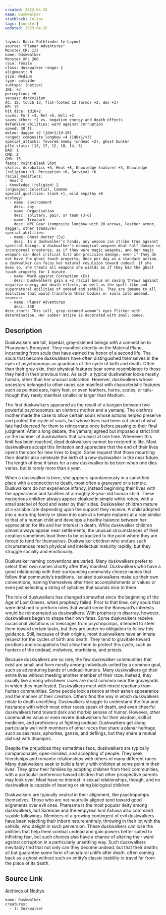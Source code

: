 ```yaml
---
created: 2023-04-28
name: Duskwalker
statblock: inline
tags: [monster]
updated: 2023-04-28
---
```

```statblock
layout: Basic Pathfinder 1e Layout
source: "Planar Adventures"
Monster_CR: 1/2
name: Duskwalker
Monster_XP: 200
race: Female
class: duskwalker ranger 1
alignment: N
size: Medium
type: outsider
subtype: (native)
INI: +3
perception: +6
senses: darkvision
AC: 15, touch 13, flat-footed 12 (armor +2, dex +3)
HP: 12
hit_dice: 1d10+2
saves: Fort +3, Ref +5, Will +2
saves_other: +2 vs. negative energy and death effects
defensive_abilities: ward against corruption
speed: 30 ft.
melee: dagger +2 (1d4+1/19-20)
ranged: composite longbow +4 (1d8+1/×3)
special_attacks: favored enemy (undead +2), ghost hunter
pf1e_stats: [13, 17, 12, 10, 14, 8]
BAB: 1
CMB: 2
CMD: 15
feats: Point-Blank Shot
skills: Acrobatics +4, Heal +8, Knowledge (nature) +4, Knowledge (religion) +3, Perception +6, Survival +6
racial_modifiers:
- Heal 2
- Knowledge (religion) 2
languages: Celestial, Common
special_qualities: track +1, wild empathy +0
ecology:
  - name: Environment
    desc: any
  - name: Organisation
    desc: solitary, pair, or team (3-6)
  - name: Treasure
    desc: NPC Gear (composite longbow with 20 arrows, leather armor, dagger, other treasure)
special_abilities:
  - name: Ghost Hunter (Su)
    desc: In a duskwalker’s hands, any weapon can strike true against spectral beings. A duskwalker’s nonmagical weapons deal half damage to incorporeal creatures, as if they were magic weapons, and her magic weapons can deal critical hits and precision damage, even if they do not have the ghost touch property. Once per day as a standard action, a duskwalker can focus her natural revulsion toward undead. If she does so, she treats all weapons she wields as if they had the ghost touch property for 1 minute.
  - name: Ward against Corruption (Ex)
    desc: Duskwalkers gain a +2 racial bonus on saving throws against negative energy and death effects, as well as the spell-like and supernatural abilities of undead and sahkils. They are immune to all abilities that would transform their bodies or souls into undead.
sources:
  - name: Planar Adventures
    desc: 230
desc_short: This tall, gray-skinned woman’s eyes flicker with determination. Her somber attire is decorated with small bones.
```
## Description
Duskwalkers are tall, bipedal, gray-skinned beings with a connection to Pharasma’s Boneyard. They manifest directly on the Material Plane, incarnating from souls that have earned the honor of a second life. The souls that become duskwalkers have often distinguished themselves in the eyes of psychopomps as guardians of the cycle of birth and death. Other than their gray skin, their physical features bear some resemblance to those they held in their previous lives. As such, a typical duskwalker looks mostly human, other than her unusual coloration. However, duskwalkers whose ancestors belonged to other races can manifest with characteristic features such as pointed ears, hairy feet, or even feathers, horns, scales, or tails-though they rarely manifest smaller or larger than Medium.

 The first duskwalkers appeared as the result of a bargain between two powerful psychopomps: an olethros mother and a yamaraj. The olethros mother made the case to allow certain souls whose actions helped preserve and protect the cycle of souls, but whose lives had been cut short of what fate had decreed for them to reincarnate once before passing to their final judgment. After a long debate, the yamaraj agreed but imposed a strict limit on the number of duskwalkers that can exist at one time. Whenever this limit has been reached, dead duskwalkers cannot be restored to life. Most duskwalkers accept this limitation and appreciate that the end of their lives opens the door for new lives to begin. Some request that those mourning their deaths also celebrate the birth of a new duskwalker in the near future. The length of time it takes for a new duskwalker to be born when one dies varies, but is rarely more than a year.

 When a duskwalker is born, she appears spontaneously in a sanctified place with a connection to death, most often a graveyard or a temple. Duskwalkers do not experience infancy, instead beginning their lives with the appearance and facilities of a roughly 8-year-old human child. These mysterious children always appear cloaked in simple white robes, with a small satchel of food and water by their sides. Duskwalker children mature at a variable rate depending upon the support they receive. A child adopted into a nurturing family or taken into care at a temple matures at a rate similar to that of a human child and develops a healthy balance between her appreciation for life and her interest in death. While duskwalker children almost always appear near settlements, the unusual circumstances of their creation sometimes lead them to be ostracized to the point where they are forced to fend for themselves. Duskwalker children who endure such circumstances reach physical and intellectual maturity rapidly, but they struggle socially and emotionally.

 Duskwalker naming conventions are varied. Many duskwalkers prefer to select their own names shortly after they manifest. Duskwalkers who have a good relationship with their surrounding community choose names that follow that community’s traditions. Isolated duskwalkers make up their own conventions, naming themselves after their accomplishments or values or even just selecting a string of syllables that sounds nice to them.

 The role of duskwalkers has changed somewhat since the beginning of the Age of Lost Omens, when prophecy failed. Prior to that time, only souls that were destined to perform roles that would serve the Boneyard’s interests would be reincarnated as duskwalkers. With prophecy in disarray, however, duskwalkers began to shape their own fates. Some duskwalkers receive occasional visitations or messages from psychopomps, intended to steer them toward certain tasks, but they are under no obligation to follow this guidance. Still, because of their origins, most duskwalkers have an innate respect for the cycles of birth and death. They tend to gravitate toward positions and occupations that allow them to protect this cycle, such as hunters of the undead, midwives, morticians, and priests.

 Because duskwalkers are so rare, the few duskwalker communities that exist are small and form mostly among individuals united by a common goal, such as adventuring bands of undead-hunters. Many duskwalkers go their entire lives without meeting another member of their race. Instead, they usually live among whichever races are most common near the graveyards in which they manifested. Duskwalkers meet with mixed reactions from human communities. Some people look askance at their ashen appearance and the manner of their creation. Others find the way in which duskwalkers relate to death unsettling. Duskwalkers struggle to understand the fear and hesitance with which most other races speak of death, and even cheerful duskwalkers tend toward dark and morbid senses of humor. However, other communities value or even revere duskwalkers for their wisdom, skill at medicine, and proficiency at fighting undead. Duskwalkers get along particularly well with members of other races that share a planar heritage, such as aasimars, aphorites, ganzis, and tieflings, but they share a mutual distrust with dhampirs.

 Despite the prejudices they sometimes face, duskwalkers are typically companionable, open-minded, and accepting of people. They seek friendships and romantic relationships with others of many different races. Many duskwalkers seek to build a family with children at some point in their lives. They grow their families by adopting children from their communities, with a particular preference toward children that other prospective parents may look over. Most have no interest in sexual relationships, though, and no duskwalker is capable of bearing or siring biological children.

 Duskwalkers are typically neutral in their alignment, like psychopomps themselves. Those who are not neutrally aligned tend toward good alignments over evil ones. Pharasma is the most popular deity among duskwalkers, but Sarenrae and the empyreal lord Ashava also command sizable followings. Members of a growing contingent of evil duskwalkers have been rejecting their inborn nature entirely, throwing in their lot with the sahkils, who delight in such perversion. These duskwalkers can lose the abilities that help them combat undead and gain powers better suited to inflicting fear, but such choices also have a chance of altering their ward against corruption in a particularly unsettling way. Such duskwalkers inevitably find that not only can they become undead, but that their deaths all but guarantee some form of unnatural unlife after death, often coming back as a ghost without such an entity’s classic inability to travel far from the place of its death.
## Source Link
[Archives of Nethys](https://aonprd.com/MonsterDisplay.aspx?ItemName=Duskwalker)
```encounter-table
name: Duskwalker
creatures:
  - 1: Duskwalker
```
